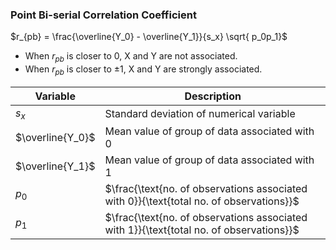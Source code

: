 ### Point Bi-serial Correlation Coefficient

$r_{pb} = \frac{\overline{Y_0} - \overline{Y_1}}{s_x} \sqrt{ p_0p_1}$

* When $r_{pb}$ is closer to 0, X and Y are not associated.
* When $r_{pb}$ is closer to $\pm1$, X and Y are strongly associated.


| Variable         | Description                                                                             |
| ---------------- | --------------------------------------------------------------------------------------- |
| $s_x$            | Standard deviation of numerical variable                                                |
| $\overline{Y_0}$ | Mean value of group of data associated with 0                                           |
| $\overline{Y_1}$ | Mean value of group of data associated with 1                                           |
| $p_0$            | $\frac{\text{no. of observations associated with 0}}{\text{total no. of observations}}$ |
| $p_1$            | $\frac{\text{no. of observations associated with 1}}{\text{total no. of observations}}$ |
